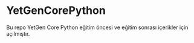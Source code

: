 # YetGenCorePython
Bu repo YetGen Core Python eğitim öncesi ve eğitim sonrası içerikler için açılmıştır.
